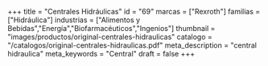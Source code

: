 +++
title = "Centrales Hidráulicas"
id = "69"
marcas = ["Rexroth"]
familias = ["Hidráulica"]
industrias = ["Alimentos y Bebidas","Energía","Biofarmacéuticos","Ingenios"]
thumbnail = "images/productos/original-centrales-hidraulicas"
catalogo = "/catalogos/original-centrales-hidraulicas.pdf"
meta_description = "central hidraulica"
meta_keywords = "Central"
draft = false
+++
